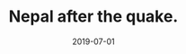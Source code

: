 ---
slug: "afterthequake-v-nepal" # ier-b-nepal
date: ["2019-07-01"]
status: "published"
tags: ["recovery", "impact"] # "recovery", "impact", "statistical-modeling"
locations: ["nepal"] # "nepal", "new-zealand", "haiti", "italy"
type: "visualization" # "blog", "report", "journal-article", "visualization"
section: ["contents"]
members: ["sabine-loos"] # insert your slug here, e.g., "sabine-loos"
project: "Informatics for Equitable Recovery" # associate this with the slug for a project
is_featured: false
url: "https://afterthequake.surge.sh/" # include link to open pdf file
thumbnail: "img/content-v-afterthequake.png" # upload square version of the content to img folder and add source here, e.g., "img/content-b-ier-nepal.jpeg"
title: "Nepal after the quake." # insert title here
authors: "Arogya Koirala, Sabine Loos, and Karen Barns" # insert full author list here, to be listed publicly
publication: "World Bank and Mapbox VizRisk Challenge" # insert publication location here (like the journal)
description: "Exploring the impacts and reconstruction of the 2015 Gorkha earthquake." # insert a one sentence description here
citation: "" # add the citation here, in APA format
abstract: "" # add the abstract here
---
